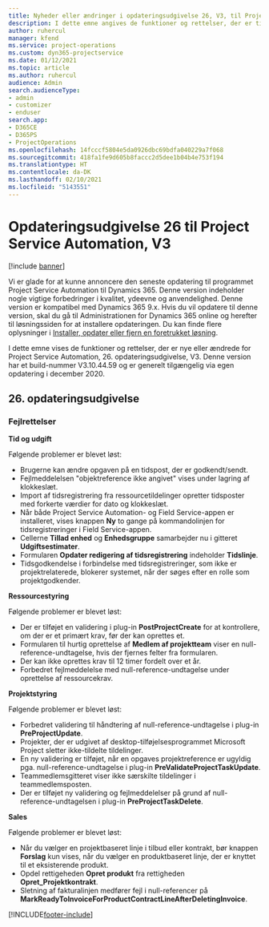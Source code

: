 ```yaml
---
title: Nyheder eller ændringer i opdateringsudgivelse 26, V3, til Project Service Automation
description: I dette emne angives de funktioner og rettelser, der er tilgængelige til Project Service Automation, opdateringsudgivelse 26, V3.
author: ruhercul
manager: kfend
ms.service: project-operations
ms.custom: dyn365-projectservice
ms.date: 01/12/2021
ms.topic: article
ms.author: ruhercul
audience: Admin
search.audienceType:
- admin
- customizer
- enduser
search.app:
- D365CE
- D365PS
- ProjectOperations
ms.openlocfilehash: 14fcccf5804e5da0926dbc69bdfa040229a7f068
ms.sourcegitcommit: 418fa1fe9d605b8faccc2d5dee1b04b4e753f194
ms.translationtype: HT
ms.contentlocale: da-DK
ms.lasthandoff: 02/10/2021
ms.locfileid: "5143551"
---
```

# <a name="project-service-automation-update-release-26-v3"></a>Opdateringsudgivelse 26 til Project Service Automation, V3

[!include [banner](../includes/psa-now-project-operations.md)]

Vi er glade for at kunne annoncere den seneste opdatering til programmet Project Service Automation til Dynamics 365. Denne version indeholder nogle vigtige forbedringer i kvalitet, ydeevne og anvendelighed. Denne version er kompatibel med Dynamics 365 9.x. Hvis du vil opdatere til denne version, skal du gå til Administrationen for Dynamics 365 online og herefter til løsningssiden for at installere opdateringen. Du kan finde flere oplysninger i [Installer, opdater eller fjern en foretrukket løsning](https://docs.microsoft.com/power-platform/admin/install-remove-preferred-solution).

I dette emne vises de funktioner og rettelser, der er nye eller ændrede for Project Service Automation, 26. opdateringsudgivelse, V3. Denne version har et build-nummer V3.10.44.59 og er generelt tilgængelig via egen opdatering i december 2020.

## <a name="update-release-26"></a>26. opdateringsudgivelse

### <a name="bug-fixes"></a>Fejlrettelser

**Tid og udgift**

Følgende problemer er blevet løst:

- Brugerne kan ændre opgaven på en tidspost, der er godkendt/sendt.
- Fejlmeddelelsen "objektreference ikke angivet" vises under lagring af klokkeslæt.
- Import af tidsregistrering fra ressourcetildelinger opretter tidsposter med forkerte værdier for dato og klokkeslæt.
- Når både Project Service Automation- og Field Service-appen er installeret, vises knappen **Ny** to gange på kommandolinjen for tidsregistreringer i Field Service-appen.
- Cellerne **Tillad enhed** og **Enhedsgruppe** samarbejder nu i gitteret **Udgiftsestimater**.
- Formularen **Opdater redigering af tidsregistrering** indeholder **Tidslinje**.
- Tidsgodkendelse i forbindelse med tidsregistreringer, som ikke er projektrelaterede, blokerer systemet, når der søges efter en rolle som projektgodkender.

**Ressourcestyring**

Følgende problemer er blevet løst:

- Der er tilføjet en validering i plug-in **PostProjectCreate** for at kontrollere, om der er et primært krav, før der kan oprettes et.
- Formularen til hurtig oprettelse af **Medlem af projektteam** viser en null-reference-undtagelse, hvis der fjernes felter fra formularen.
- Der kan ikke oprettes krav til 12 timer fordelt over et år.
- Forbedret fejlmeddelelse med null-reference-undtagelse under oprettelse af ressourcekrav.

**Projektstyring**

Følgende problemer er blevet løst:

- Forbedret validering til håndtering af null-reference-undtagelse i plug-in **PreProjectUpdate**.
- Projekter, der er udgivet af desktop-tilføjelsesprogrammet Microsoft Project sletter ikke-tildelte tildelinger.
- En ny validering er tilføjet, når en opgaves projektreference er ugyldig pga. null-reference-undtagelse i plug-in **PreValidateProjectTaskUpdate**.
- Teammedlemsgitteret viser ikke særskilte tildelinger i teammedlemsposten.
- Der er tilføjet ny validering og fejlmeddelelser på grund af null-reference-undtagelsen i plug-in **PreProjectTaskDelete**.

**Sales**

Følgende problemer er blevet løst:

- Når du vælger en projektbaseret linje i tilbud eller kontrakt, bør knappen **Forslag** kun vises, når du vælger en produktbaseret linje, der er knyttet til et eksisterende produkt.
- Opdel rettigeheden **Opret produkt** fra rettigheden **Opret_Projektkontrakt**.
- Sletning af fakturalinjen medfører fejl i null-referencer på **MarkReadyToInvoiceForProductContractLineAfterDeletingInvoice**.


[!INCLUDE[footer-include](../includes/footer-banner.md)]